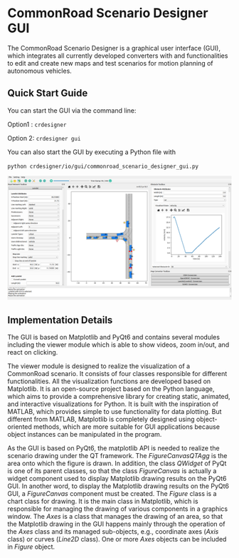 # CommonRoad Scenario Designer GUI

The CommonRoad Scenario Designer is a graphical user interface (GUI), which
integrates all currently developed converters with and functionalities to edit and create new maps and test scenarios
for motion planning of autonomous vehicles.

## Quick Start Guide

You can start the GUI via the command line:

Option1 : ``crdesigner``

Option 2: ``crdesigner gui``

You can also start the GUI by executing a Python file with

``python crdesigner/io/gui/commonroad_scenario_designer_gui.py``

![GUI_Screenshot](assets/gui_screenshot.png)

## Implementation Details

The GUI is based on Matplotlib and PyQt6 and contains
several modules including the viewer module which is able to show videos, zoom in/out, and react on clicking.

The viewer module is designed to realize the visualization of a CommonRoad scenario.
It consists of four classes responsible for different functionalities.
All the visualization functions are developed based on Matplotlib.
It is an open-source project based on the Python language, which aims to provide a comprehensive
library for creating static, animated, and interactive visualizations for Python.
It is built with the inspiration of MATLAB, which provides simple to use functionality for data plotting.
But different from MATLAB, Matplotlib is completely designed using object-oriented methods,
which are more suitable for GUI applications because object instances can be manipulated in the program.

As the GUI is based on PyQt6, the matplotlib API is needed to
realize the scenario drawing under the QT framework.
The *FigureCanvasQTAgg* is the area onto which the figure is drawn.
In addition, the class *QWidget* of PyQt is one of its parent classes, so
that the class *FigureCanvas* is actually a widget component used to
display Matplotlib drawing results on the PyQt6 GUI.
In another word, to display the Matplotlib drawing results on the PyQt6 GUI, a
*FigureCanvas* component must be created.
The *Figure* class is a chart class for drawing.
It is the main class in Matplotlib, which is responsible for managing the drawing
of various components in a graphics window.
The *Axes* is a class that manages the drawing of an area, so that the Matplotlib
drawing in the GUI happens mainly through the operation of the *Axes* class and its managed sub-objects, e.g.,
coordinate axes (*Axis* class) or curves (*Line2D* class).
One or more *Axes* objects can be included in *Figure* object.
